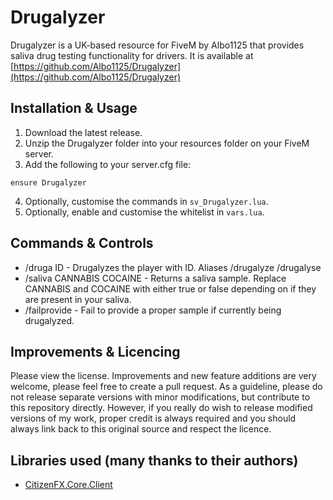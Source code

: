 # Drugalyzer
Drugalyzer is a UK-based resource for FiveM by Albo1125 that provides saliva drug testing functionality for drivers. It is available at [https://github.com/Albo1125/Drugalyzer](https://github.com/Albo1125/Drugalyzer)

## Installation & Usage
1. Download the latest release.
2. Unzip the Drugalyzer folder into your resources folder on your FiveM server.
3. Add the following to your server.cfg file:
```text
ensure Drugalyzer
```
4. Optionally, customise the commands in `sv_Drugalyzer.lua`.
5. Optionally, enable and customise the whitelist in `vars.lua`.

## Commands & Controls
* /druga ID - Drugalyzes the player with ID. Aliases /drugalyze /drugalyse
* /saliva CANNABIS COCAINE - Returns a saliva sample. Replace CANNABIS and COCAINE with either true or false depending on if they are present in your saliva.
* /failprovide - Fail to provide a proper sample if currently being drugalyzed.

## Improvements & Licencing
Please view the license. Improvements and new feature additions are very welcome, please feel free to create a pull request. As a guideline, please do not release separate versions with minor modifications, but contribute to this repository directly. However, if you really do wish to release modified versions of my work, proper credit is always required and you should always link back to this original source and respect the licence.

## Libraries used (many thanks to their authors)
* [CitizenFX.Core.Client](https://www.nuget.org/packages/CitizenFX.Core.Client)
